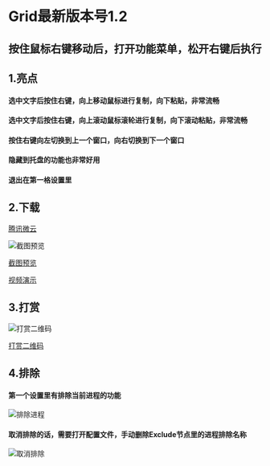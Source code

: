 Grid最新版本号1.2
====
## 按住鼠标右键移动后，打开功能菜单，松开右键后执行

## 1.亮点

#### 选中文字后按住右键，向上移动鼠标进行复制，向下粘贴，非常流畅
#### 选中文字后按住右键，向上滚动鼠标滚轮进行复制，向下滚动粘贴，非常流畅
#### 按住右键向左切换到上一个窗口，向右切换到下一个窗口
#### 隐藏到托盘的功能也非常好用
#### 退出在第一格设置里

## 2.下载

[腾讯微云](https://share.weiyun.com/EoHvFhk7)

![截图预览](https://meta.appinn.net/uploads/default/original/2X/c/ce9ea249fad7c986c78171624453aea502012ed2.png)

[截图预览](https://meta.appinn.net/uploads/default/original/2X/c/ce9ea249fad7c986c78171624453aea502012ed2.png)

[视频演示](https://www.bilibili.com/video/bv11i4y1E78H)

## 3.打赏

![打赏二维码](https://meta.appinn.net/uploads/default/original/2X/2/2b969a6c353350a0258d8d2c0df2c4d8e6e015f7.png)

[打赏二维码](https://meta.appinn.net/uploads/default/original/2X/2/2b969a6c353350a0258d8d2c0df2c4d8e6e015f7.png)

## 4.排除
#### 第一个设置里有排除当前进程的功能

![排除进程](https://meta.appinn.net/uploads/default/original/2X/7/773f93565680f18eaf0800884b71be76a9710013.png)

#### 取消排除的话，需要打开配置文件，手动删除Exclude节点里的进程排除名称

![取消排除](https://meta.appinn.net/uploads/default/original/2X/6/64ef61a15f325ffbddd30609e8de70010f911718.png)

